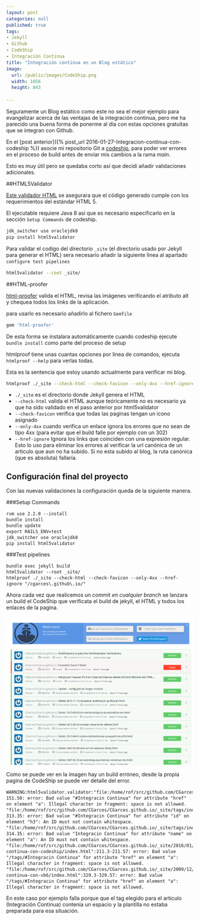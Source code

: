 ```yaml
---
layout: post
categories: null
published: true
tags:
- Jekyll
- Github
- CodeShip
- Integración Continua
title: "Integración continua en un Blog estático"
image:
  url: /public/images/CodeShip.png
  width: 1056
  height: 843

---
```


Seguramente un Blog estático como este no sea el mejor ejemplo para evangelizar acerca de las ventajas de la integración continua, pero me ha parecido una buena forma de ponerme al día con estas opciones gratuitas que se integran con Github.

En el [post anterior]({% post_url 2016-01-27-Integracion-continua-con-codeship %}) asocie mi repositorio Git a [codeship](http://codeship.com), para poder ver errores en el proceso de build antes de enviar mis cambios a la rama _main_.

Esto es muy útil pero se quedaba corto así que decidí añadir validaciones adicionales.

<!-- leer mas -->


##HTML5Validator

[Este validador HTML](https://github.com/svenkreiss/html5validator) se asegurara que el código generado cumple con los requerimientos del estándar HTML 5.

El ejecutable requiere Java 8 así que es necesario especificarlo en la sección `Setup Commands` de codeship.

```bash
jdk_switcher use oraclejdk8
pip install html5validator
```

Para validar el codigo del directorio `_site` (el directorio usado por Jekyll para generar el HTML) sera necesario añadir la siguiente linea al apartado `configure test pipelines`

```bash
html5validator --root _site/
```

##HTML-proofer

[html-proofer](https://github.com/gjtorikian/html-proofer) valida el HTML, revisa las imágenes verificando el atributo alt y chequea todos los links de la aplicación.

para usarlo es necesario añadirlo al fichero `Gemfile`

```bash
gem 'html-proofer'
```

De esta forma se instalara automáticamente cuando codeship ejecute `bundle install` como parte del proceso de setup

htmlproof tiene unas cuantas opciones por linea de comandos, ejecuta `htmlproof --help` para verlas todas.

Esta es la sentencia que estoy usando actualmente para verificar mi blog.

```bash
htmlproof ./_site --check-html --check-favicon --only-4xx --href-ignore "/cgarces\.github\.io/"
```

- `./_site` es el directorio donde Jekyll genera el HTML
- `--check-html` valida el HTML aunque teóricamente no es necesario ya que ha sido validado en el paso anterior por html5validator
- `--check-favicon` verifica que todas las paginas tengan un icono asignado
- `--only-4xx` cuando verifica un enlace ignora los errores que no sean de tipo 4xx (para evitar que el build falle por ejemplo con un 302)
- `--href-ignore` Ignora los links que coinciden con una expresión regular. Esto lo uso para eliminar los errores al verificar la url canónica de un articulo que aun no ha subido. Si no esta subido al blog, la ruta canónica (que es absoluta) fallaría.

## Configuración final del proyecto

Con las nuevas validaciones la configuración queda de la siguiente manera.

###Setup Commands

```batch
rvm use 2.2.0 --install
bundle install
bundle update
export RAILS_ENV=test
jdk_switcher use oraclejdk8
pip install html5validator
```

###Test pipelines

```batch
bundle exec jekyll build
html5validator --root _site/
htmlproof ./_site --check-html --check-favicon --only-4xx --href-ignore "/cgarces\.github\.io/"
```

Ahora cada vez que realicemos un commit _en cualquier branch_ se lanzara un build el CodeShip que verificata el build de jekyll, el HTML y todos los enlaces de la pagina.

![Ejemplo Codeship builds](/public/images/CodeShip.png)

Como se puede ver en la imagen hay un build erróneo, desde la propia pagina de CodeShip se puede ver detalle del error. 

```batch
WARNING:html5validator.validator:"file:/home/rof/src/github.com/CGarces/CGarces.github.io/_site/tags/index.html":151.2-151.50: error: Bad value "#Integracin Continua" for attribute "href" on element "a": Illegal character in fragment: space is not allowed.
"file:/home/rof/src/github.com/CGarces/CGarces.github.io/_site/tags/index.html":313.5-313.35: error: Bad value "#Integracin Continua" for attribute "id" on element "h3": An ID must not contain whitespace.
"file:/home/rof/src/github.com/CGarces/CGarces.github.io/_site/tags/index.html":314.5-314.35: error: Bad value "Integracin Continua" for attribute "name" on element "a": An ID must not contain whitespace.
"file:/home/rof/src/github.com/CGarces/CGarces.github.io/_site/2016/01/27/Integracion-continua-con-codeship/index.html":211.3-211.57: error: Bad value "/tags/#Integracin Continua" for attribute "href" on element "a": Illegal character in fragment: space is not allowed.
"file:/home/rof/src/github.com/CGarces/CGarces.github.io/_site/2009/12/30/integracion-continua-con-vb6/index.html":329.3-329.57: error: Bad value "/tags/#Integracin Continua" for attribute "href" on element "a": Illegal character in fragment: space is not allowed.
```

En este caso por ejemplo falla porque que el tag elegido para el articulo (Integración Continua) contenía un espacio y la plantilla no estaba preparada para esa situación.

